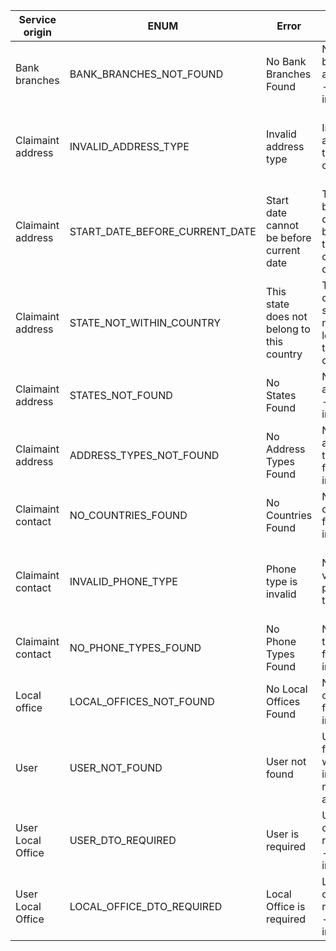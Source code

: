 | Service origin    | ENUM                               | Error                                      | Reason                                               | Resolution                                           |
| ----------------- | ---------------------------------- | ------------------------------------------ | ---------------------------------------------------- | ---------------------------------------------------- |
| Bank branches     | BANK\_BRANCHES\_NOT\_FOUND         | No Bank Branches Found                     | No bank branches are found - internally              | None                                                 |
| Claimaint address | INVALID\_ADDRESS\_TYPE             | Invalid address type                       | Invalid address type for a claimaint                 | Choose a valid address type (Mailing or Residential) |
| Claimaint address | START\_DATE\_BEFORE\_CURRENT\_DATE | Start date cannot be before current date   | The beginning date is before the current date        | Choose a later calandar date                         |
| Claimaint address | STATE\_NOT\_WITHIN\_COUNTRY        | This state does not belong to this country | The chosen state is not located in the chose country | Choose a state within the selected country           |
| Claimaint address | STATES\_NOT\_FOUND                 | No States Found                            | No states are found - internally                     | None                                                 |
| Claimaint address | ADDRESS\_TYPES\_NOT\_FOUND         | No Address Types Found                     | No address types found - internally                  | None                                                 |
| Claimaint contact | NO\_COUNTRIES\_FOUND               | No Countries Found                         | No countries found - internally                      | None                                                 |
| Claimaint contact | INVALID\_PHONE\_TYPE               | Phone type is invalid                      | Not a valid phone type                               | Choose a valid phone type (Home, Mobile, Work)       |
| Claimaint contact | NO\_PHONE\_TYPES\_FOUND            | No Phone Types Found                       | No phone types found - internally                    | None                                                 |
| Local office      | LOCAL\_OFFICES\_NOT\_FOUND         | No Local Offices Found                     | No local offices found - internally                  | None                                                 |
| User              | USER\_NOT\_FOUND                   | User not found                             | User not found with inputted nib address             | Ensure that NIB number is correct                    |
| User Local Office | USER\_DTO\_REQUIRED                | User is required                           | User object is required - internally                 | None                                                 |
| User Local Office | LOCAL\_OFFICE\_DTO\_REQUIRED       | Local Office is required                   | Local office is required - internally                | None                                                 |